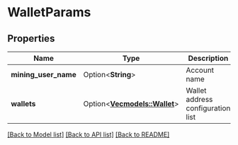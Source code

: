 # WalletParams

## Properties

Name | Type | Description | Notes
------------ | ------------- | ------------- | -------------
**mining_user_name** | Option<**String**> | Account name | [optional]
**wallets** | Option<[**Vec<models::Wallet>**](Wallet.md)> | Wallet address configuration list | [optional]

[[Back to Model list]](../README.md#documentation-for-models) [[Back to API list]](../README.md#documentation-for-api-endpoints) [[Back to README]](../README.md)


